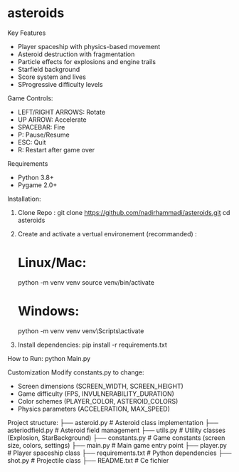 # asteroids

Key Features
- Player spaceship with physics-based movement
- Asteroid destruction with fragmentation
- Particle effects for explosions and engine trails
- Starfield background
- Score system and lives
- SProgressive difficulty levels

Game Controls:
- LEFT/RIGHT ARROWS: Rotate
- UP ARROW: Accelerate
- SPACEBAR: Fire
- P: Pause/Resume
- ESC: Quit
- R: Restart after game over

Requirements
- Python 3.8+
- Pygame 2.0+

Installation:
1. Clone Repo :
   git clone https://github.com/nadirhammadi/asteroids.git
   cd asteroids

2. Create and activate a vertual environement (recommanded) :
   # Linux/Mac:
   python -m venv venv
   source venv/bin/activate
   
   # Windows:
   python -m venv venv
   venv\Scripts\activate

3. Install dependencies:
   pip install -r requirements.txt

How to Run:
   python Main.py

Customization
Modify constants.py to change:
- Screen dimensions (SCREEN_WIDTH, SCREEN_HEIGHT)
- Game difficulty (FPS, INVULNERABILITY_DURATION)
- Color schemes (PLAYER_COLOR, ASTEROID_COLORS)
- Physics parameters (ACCELERATION, MAX_SPEED)

Project structure:
├── asteroid.py         # Asteroid class implementation
├── asteriodfield.py    # Asteroid field management
├── utils.py            # Utility classes (Explosion, StarBackground)
├── constants.py        # Game constants (screen size, colors, settings)
├── main.py             # Main game entry point
├── player.py           # Player spaceship class
├── requirements.txt    # Python dependencies
├── shot.py             # Projectile class
├── README.txt            # Ce fichier 
